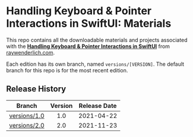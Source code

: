 # Handling Keyboard & Pointer Interactions in SwiftUI: Materials

This repo contains all the downloadable materials and projects associated with the **[Handling Keyboard & Pointer Interactions in SwiftUI](https://www.raywenderlich.com/27052958-handling-keyboard-pointer-interactions-in-swiftui)** from [raywenderlich.com](https://www.raywenderlich.com).

Each edition has its own branch, named `versions/[VERSION]`. The default branch for this repo is for the most recent edition.

## Release History

| Branch                                                                                  | Version | Release Date |
| --------------------------------------------------------------------------------------- |:-------:|:------------:|
| [versions/1.0](https://github.com/raywenderlich/video-kpis-materials/tree/versions/1.0) | 1.0     | 2021-04-22   |
| [versions/2.0](https://github.com/raywenderlich/video-kpis-materials/tree/versions/2.0) | 2.0     | 2021-11-23   |

